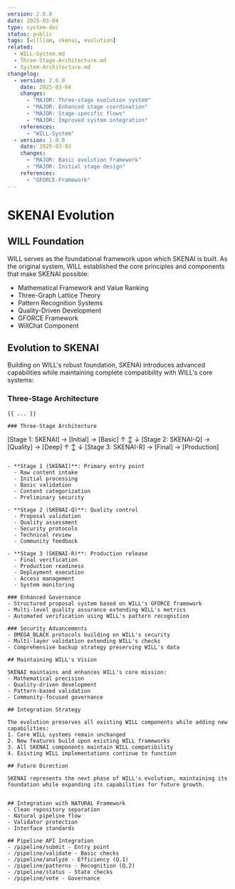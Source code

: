 ```yaml
---
version: 2.0.0
date: 2025-03-04
type: system-doc
status: public
tags: [william, skenai, evolution]
related:
  - WILL-System.md
  - Three-Stage-Architecture.md
  - System-Architecture.md
changelog:
  - version: 2.0.0
    date: 2025-03-04
    changes:
      - "MAJOR: Three-stage evolution system"
      - "MAJOR: Enhanced stage coordination"
      - "MAJOR: Stage-specific flows"
      - "MAJOR: Improved system integration"
    references:
      - "WILL-System"
  - version: 1.0.0
    date: 2025-03-03
    changes:
      - "MAJOR: Basic evolution framework"
      - "MAJOR: Initial stage design"
    references:
      - "GFORCE-Framework"
---
```


# SKENAI Evolution

## WILL Foundation

WILL serves as the foundational framework upon which SKENAI is built. As the original system, WILL established the core principles and components that make SKENAI possible:

- Mathematical Framework and Value Ranking
- Three-Graph Lattice Theory
- Pattern Recognition Systems
- Quality-Driven Development
- GFORCE Framework
- WillChat Component

## Evolution to SKENAI

Building on WILL's robust foundation, SKENAI introduces advanced capabilities while maintaining complete compatibility with WILL's core systems:

### Three-Stage Architecture
```
{{ ... }}

### Three-Stage Architecture
```
[Stage 1: SKENAI] → [Initial] → [Basic]
        ↑              ↕           ↓
[Stage 2: SKENAI-Q] → [Quality] → [Deep]
        ↑              ↕           ↓
[Stage 3: SKENAI-R] → [Final] → [Production]
```

- **Stage 1 (SKENAI)**: Primary entry point
  - Raw content intake
  - Initial processing
  - Basic validation
  - Content categorization
  - Preliminary security

- **Stage 2 (SKENAI-Q)**: Quality control
  - Proposal validation
  - Quality assessment
  - Security protocols
  - Technical review
  - Community feedback

- **Stage 3 (SKENAI-R)**: Production release
  - Final verification
  - Production readiness
  - Deployment execution
  - Access management
  - System monitoring

### Enhanced Governance
- Structured proposal system based on WILL's GFORCE framework
- Multi-level quality assurance extending WILL's metrics
- Automated verification using WILL's pattern recognition

### Security Advancements
- OMEGA_BLACK protocols building on WILL's security
- Multi-layer validation extending WILL's checks
- Comprehensive backup strategy preserving WILL's data

## Maintaining WILL's Vision

SKENAI maintains and enhances WILL's core mission:
- Mathematical precision
- Quality-driven development
- Pattern-based validation
- Community-focused governance

## Integration Strategy

The evolution preserves all existing WILL components while adding new capabilities:
1. Core WILL systems remain unchanged
2. New features build upon existing WILL frameworks
3. All SKENAI components maintain WILL compatibility
4. Existing WILL implementations continue to function

## Future Direction

SKENAI represents the next phase of WILL's evolution, maintaining its foundation while expanding its capabilities for future growth.


## Integration with NATURAL Framework
- Clean repository separation
- Natural pipeline flow
- Validator protection
- Interface standards

## Pipeline API Integration
- /pipeline/submit - Entry point
- /pipeline/validate - Basic checks
- /pipeline/analyze - Efficiency (Q.1)
- /pipeline/patterns - Recognition (Q.2)
- /pipeline/status - State checks
- /pipeline/vote - Governance